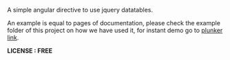 A simple angular directive to use jquery datatables. 

An example is equal to pages of documentation, please check the example folder of this project on how we have used it, for instant demo go to [plunker link](https://plnkr.co/ofCSG1Yoh02j1KDhzR92).

**LICENSE : FREE**